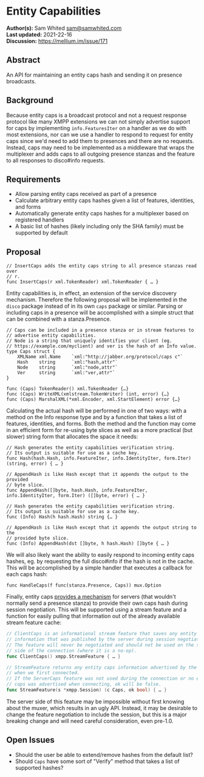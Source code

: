 # Entity Capabilities

**Author(s):** Sam Whited <sam@samwhited.com>  
**Last updated:** 2021-22-16  
**Discussion:** https://mellium.im/issue/171

## Abstract

An API for maintaining an entity caps hash and sending it on presence
broadcasts.


## Background

Because entity caps is a broadcast protocol and not a request response protocol
like many XMPP extensions we can not simply advertise support for caps by
implementing `info.FeaturesIter` on a handler as we do with most extensions, nor
can we use a handler to respond to request for entity caps since we'd need to
add them to presences and there are no requests.
Instead, caps may need to be implemented as a middleware that wraps the
multiplexer and adds caps to all outgoing presence stanzas and the feature to
all responses to disco#info requests.


## Requirements

- Allow parsing entity caps received as part of a presence
- Calculate arbitrary entity caps hashes given a list of features, identities,
  and forms
- Automatically generate entity caps hashes for a multiplexer based on
  registered handlers
- A basic list of hashes (likely including only the SHA family) must be
  supported by default


## Proposal

    // InsertCaps adds the entity caps string to all presence stanzas read over
    // r.
    func InsertCaps(r xml.TokenReader) xml.TokenReader { … }


Entity capabilities is, in effect, an extension of the service discovery
mechanism. Therefore the following proposal will be implemented in the `disco`
package instead of in its own `caps` package or similar.
Parsing or including caps in a presence will be accomplished with a simple
struct that can be combined with a stanza.Presence.

    // Caps can be included in a presence stanza or in stream features to
    // advertise entity capabilities.
    // Node is a string that uniquely identifies your client (eg.
    // https://example.com/myclient) and ver is the hash of an Info value.
    type Caps struct {
        XMLName xml.Name    `xml:"http://jabber.org/protocol/caps c"`
        Hash    string      `xml:"hash,attr"`
        Node    string      `xml:"node,attr"`
        Ver     string      `xml:"ver,attr"`
    }

    func (Caps) TokenReader() xml.TokenReader {…}
    func (Caps) WriteXML(xmlstream.TokenWriter) (int, error) {…}
    func (Caps) MarshalXML(*xml.Encoder, xml.StartElement) error {…}


Calculating the actual hash will be performed in one of two ways: with a method
on the Info response type and by a function that takes a list of features,
identities, and forms.
Both the method and the function may come in an efficient form for re-using byte
slices as well as a more practical (but slower) string form that allocates the
space it needs:

    // Hash generates the entity capabilities verification string.
    // Its output is suitable for use as a cache key.
    func Hash(hash.Hash, info.FeatureIter, info.IdentityIter, form.Iter) (string, error) { … }

    // AppendHash is like Hash except that it appends the output to the provided
    // byte slice.
    func AppendHash([]byte, hash.Hash, info.FeatureIter, info.IdentityIter, form.Iter) ([]byte, error) { … }

    // Hash generates the entity capabilities verification string.
    // Its output is suitable for use as a cache key.
    func (Info) Hash(h hash.Hash) string {… }

    // AppendHash is like Hash except that it appends the output string to the
    // provided byte slice.
    func (Info) AppendHash(dst []byte, h hash.Hash) []byte { … }

We will also likely want the ability to easily respond to incoming entity caps
hashes, eg. by requesting the full disco#info if the hash is not in the cache.
This will be accomplished by a simple handler that executes a callback for each
caps hash:

    func HandleCaps(f func(stanza.Presence, Caps)) mux.Option

Finally, entity caps [provides a mechanism][stream] for servers (that wouldn't
normally send a presence stanza) to provide their own caps hash during session
negotiation.
This will be supported using a stream feature and a function for easily pulling
that information out of the already available stream feature cache:

```go
// ClientCaps is an informational stream feature that saves any entity caps
// information that was published by the server during session negotiation.
// The feature will never be negotiated and should not be used on the server
// side of the connection (where it is a no-op).
func ClientCaps() xmpp.StreamFeature { … }

// StreamFeature returns any entity caps information advertised by the server
// when we first connected.
// If the ServerCaps feature was not used during the connection or no entity
// caps was advertised when connecting, ok will be false.
func StreamFeature(s *xmpp.Session) (c Caps, ok bool) { … }
```

The server side of this feature may be impossible without first knowing about
the muxer, which results in an ugly API.
Instead, it may be desirable to change the feature negotiation to include the
session, but this is a major breaking change and will need careful
consideration, even pre-1.0.

[stream]: https://xmpp.org/extensions/xep-0115.html#stream


## Open Issues

- Should the user be able to extend/remove hashes from the default list?
- Should `Caps` have some sort of "Verify" method that takes a list of supported
  hashes?
